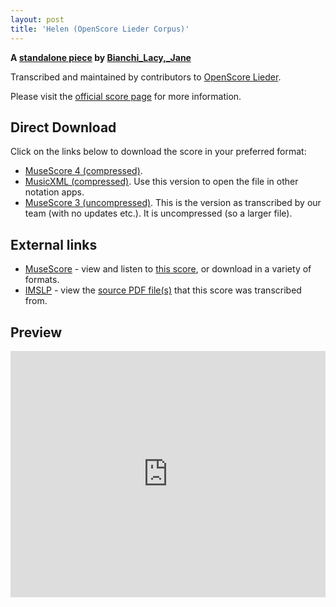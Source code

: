 ```yaml
---
layout: post
title: 'Helen (OpenScore Lieder Corpus)'
---
```


__A [standalone piece](https://fourscoreandmore.org/openscore/lieder/Bianchi_Lacy,_Jane/_/) by [Bianchi_Lacy,_Jane](https://fourscoreandmore.org/openscore/lieder/Bianchi_Lacy,_Jane)__

Transcribed and maintained by contributors to [OpenScore Lieder].

Please visit the [official score page] for more information.

[official score page]: https://musescore.com/openscore-lieder-corpus/scores/6592481
[OpenScore Lieder]: https://musescore.com/openscore-lieder-corpus

## Direct Download

Click on the links below to download the score in your preferred format:
- [MuseScore 4 (compressed)](https://fourscoreandmore.org/openscore/lieder/Bianchi_Lacy,_Jane/_/Helen.mscz).
- [MusicXML (compressed)](https://fourscoreandmore.org/openscore/lieder/Bianchi_Lacy,_Jane/_/Helen.mxl). Use this version to open the file in other notation apps.
- [MuseScore 3 (uncompressed)](https://raw.githubusercontent.com/OpenScore/Lieder/refs/heads/main/scores/Bianchi_Lacy,_Jane/_/Helen/lc6592481.mscx). This is the version as transcribed by our team (with no updates etc.). It is uncompressed (so a larger file).

## External links

- [MuseScore] - view and listen to [this score][MuseScore], or download in a variety of formats.
- [IMSLP] - view the [source PDF file(s)][IMSLP] that this score was transcribed from.

[MuseScore]: https://musescore.com/score/6592481
[IMSLP]: https://imslp.org/wiki/Special:ReverseLookup/662011

## Preview

<iframe width="100%" height="394" src="https://musescore.com/openscore-lieder-corpus/scores/6592481/embed" frameborder="0" allowfullscreen allow="autoplay; fullscreen"></iframe>
